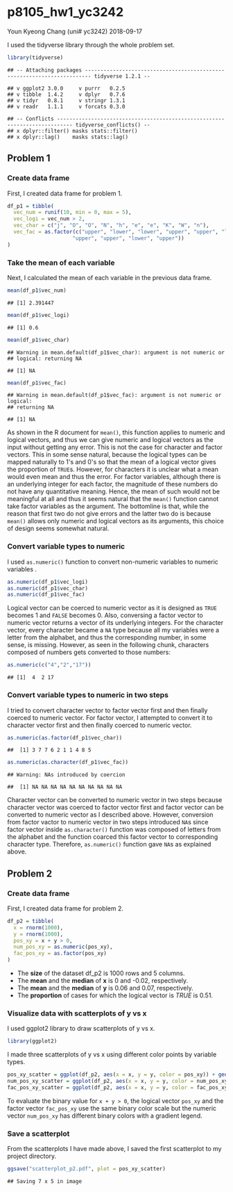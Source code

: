 p8105\_hw1\_yc3242
================
Youn Kyeong Chang (uni\# yc3242)
2018-09-17

I used the tidyverse library through the whole problem set.

``` r
library(tidyverse)
```

    ## -- Attaching packages ------------------------------------------------------------------------ tidyverse 1.2.1 --

    ## v ggplot2 3.0.0     v purrr   0.2.5
    ## v tibble  1.4.2     v dplyr   0.7.6
    ## v tidyr   0.8.1     v stringr 1.3.1
    ## v readr   1.1.1     v forcats 0.3.0

    ## -- Conflicts --------------------------------------------------------------------------- tidyverse_conflicts() --
    ## x dplyr::filter() masks stats::filter()
    ## x dplyr::lag()    masks stats::lag()

Problem 1
---------

### Create data frame

First, I created data frame for problem 1.

``` r
df_p1 = tibble(
  vec_num = runif(10, min = 0, max = 5),
  vec_logi = vec_num > 2,
  vec_char = c("j", "O", "O", "N", "h", "e", "e", "K", "W", "n"),
  vec_fac = as.factor(c("upper", "lower", "lower", "upper", "upper", "lower", 
                     "upper", "upper", "lower", "upper"))
)
```

### Take the mean of each variable

Next, I calculated the mean of each variable in the previous data frame.

``` r
mean(df_p1$vec_num)
```

    ## [1] 2.391447

``` r
mean(df_p1$vec_logi)
```

    ## [1] 0.6

``` r
mean(df_p1$vec_char)
```

    ## Warning in mean.default(df_p1$vec_char): argument is not numeric or
    ## logical: returning NA

    ## [1] NA

``` r
mean(df_p1$vec_fac)
```

    ## Warning in mean.default(df_p1$vec_fac): argument is not numeric or logical:
    ## returning NA

    ## [1] NA

As shown in the R document for `mean()`, this function applies to numeric and logical vectors, and thus we can give numeric and logical vectors as the input without getting any error. This is not the case for character and factor vectors. This in some sense natural, because the logical types can be mapped naturally to 1's and 0's so that the mean of a logical vector gives the proportion of `TRUE`s. However, for characters it is unclear what a mean would even mean and thus the error. For factor variables, although there is an underlying integer for each factor, the magnitude of these numbers do not have any quantitative meaning. Hence, the mean of such would not be meaningful at all and thus it seems natural that the `mean()` function cannot take factor variables as the argument. The bottomline is that, while the reason that first two do not give errors and the latter two do is because `mean()` allows only numeric and logical vectors as its arguments, this choice of design seems somewhat natural.

### Convert variable types to numeric

I used `as.numeric()` function to convert non-numeric variables to numeric variables .

``` r
as.numeric(df_p1$vec_logi)
as.numeric(df_p1$vec_char)
as.numeric(df_p1$vec_fac)
```

Logical vector can be coerced to numeric vector as it is designed as `TRUE` becomes 1 and `FALSE` becomes 0. Also, conversing a factor vector to numeric vector returns a vector of its underlying integers. For the character vector, every character became a `NA` type because all my variables were a letter from the alphabet, and thus the corresponding number, in some sense, is missing. However, as seen in the following chunk, characters composed of numbers gets converted to those numbers:

``` r
as.numeric(c("4","2","17"))
```

    ## [1]  4  2 17

### Convert variable types to numeric in two steps

I tried to convert character vector to factor vector first and then finally coerced to numeric vector. For factor vector, I attempted to convert it to character vector first and then finally coerced to numeric vector.

``` r
as.numeric(as.factor(df_p1$vec_char))
```

    ##  [1] 3 7 7 6 2 1 1 4 8 5

``` r
as.numeric(as.character(df_p1$vec_fac))
```

    ## Warning: NAs introduced by coercion

    ##  [1] NA NA NA NA NA NA NA NA NA NA

Character vector can be converted to numeric vector in two steps because character vector was coerced to factor vector first and factor vector can be converted to numeric vector as I described above. However, conversion from factor vactor to numeric vector in two steps introduced `NA`s since factor vector inside `as.character()` function was composed of letters from the alphabet and the function coarced this factor vector to corresponding character type. Therefore, `as.numeric()` function gave `NA`s as explained above.

Problem 2
---------

### Create data frame

First, I created data frame for problem 2.

``` r
df_p2 = tibble(
  x = rnorm(1000),
  y = rnorm(1000),
  pos_xy = x + y > 0,
  num_pos_xy = as.numeric(pos_xy),
  fac_pos_xy = as.factor(pos_xy)
)
```

-   The **size** of the dataset df\_p2 is 1000 rows and 5 columns.
-   The **mean** and the **median** of **x** is 0 and -0.02, respectively.
-   The **mean** and the **median** of **y** is 0.06 and 0.07, respectively.
-   The **proportion** of cases for which the logical vector is *TRUE* is 0.51.

### Visualize data with scatterplots of y vs x

I used ggplot2 library to draw scatterplots of y vs x.

``` r
library(ggplot2)
```

I made three scatterplots of y vs x using different color points by variable types.

``` r
pos_xy_scatter = ggplot(df_p2, aes(x = x, y = y, color = pos_xy)) + geom_point()
num_pos_xy_scatter = ggplot(df_p2, aes(x = x, y = y, color = num_pos_xy)) + geom_point()
fac_pos_xy_scatter = ggplot(df_p2, aes(x = x, y = y, color = fac_pos_xy)) + geom_point()
```

To evaluate the binary value for `x + y > 0`, the logical vector `pos_xy` and the factor vector `fac_pos_xy` use the same binary color scale but the numeric vector `num_pos_xy` has different binary colors with a gradient legend.

### Save a scatterplot

From the scatterplots I have made above, I saved the first scatterplot to my project directory.

``` r
ggsave("scatterplot_p2.pdf", plot = pos_xy_scatter)
```

    ## Saving 7 x 5 in image
